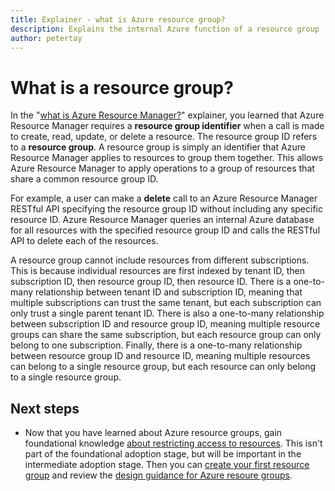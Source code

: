 ```yaml
---
title: Explainer - what is Azure resource group?
description: Explains the internal Azure function of a resource group
author: petertay
---
```


# What is a resource group?

In the "[what is Azure Resource Manager?](resource-manager-explainer.md)" explainer, you learned that Azure Resource Manager requires a **resource group identifier** when a call is made to create, read, update, or delete a resource. The resource group ID refers to a **resource group**. A resource group is simply an identifier that Azure Resource Manager applies to resources to group them together. This allows Azure Resource Manager to apply operations to a group of resources that share a common resource group ID.

For example, a user can make a **delete** call to an Azure Resource Manager RESTful API specifying the resource group ID without including any specific resource ID. Azure Resource Manager queries an internal Azure database for all resources with the specified resource group ID and calls the RESTful API to delete each of the resources.

A resource group cannot include resources from different subscriptions. This is because individual resources are first indexed by tenant ID, then subscription ID, then resource group ID, then resource ID. There is a one-to-many relationship between tenant ID and subscription ID, meaning that multiple subscriptions can trust the same tenant, but each subscription can only trust a single parent tenant ID. There is also a one-to-many relationship between subscription ID and resource group ID, meaning multiple resource groups can share the same subscription, but each resource group can only belong to one subscription. Finally, there is a one-to-many relationship between resource group ID and resource ID, meaning multiple resources can belong to a single resource group, but each resource can only belong to a single resource group.

## Next steps

* Now that you have learned about Azure resource groups, gain foundational knowledge [about restricting access to resources](/azure/active-directory/active-directory-understanding-resource-access?toc=/azure/architecture/cloud-adoption-guide/toc.json). This isn't part of the foundational adoption stage, but will be important in the intermediate adoption stage. Then you can [create your first resource group](/azure/azure-resource-manager/resource-group-portal?toc=/azure/architecture/cloud-adoption-guide/toc.json) and review the [design guidance for Azure resoure groups](resource-group.md).
